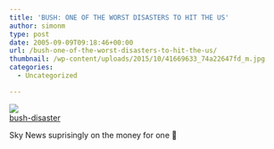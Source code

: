 ```yaml
---
title: 'BUSH: ONE OF THE WORST DISASTERS TO HIT THE US'
author: simonm
type: post
date: 2005-09-09T09:18:46+00:00
url: /bush-one-of-the-worst-disasters-to-hit-the-us/
thumbnail: /wp-content/uploads/2015/10/41669633_74a22647fd_m.jpg
categories:
  - Uncategorized

---
```

<div>
  <a title="photo sharing" href="http://www.flickr.com/photos/simonmcc/41669633/"><img src="http://static.flickr.com/23/41669633_74a22647fd_m.jpg" /></a><br /> <a href="http://www.flickr.com/photos/simonmcc/41669633/">bush-disaster</a>
</div>

Sky News suprisingly on the money for one 🙂
